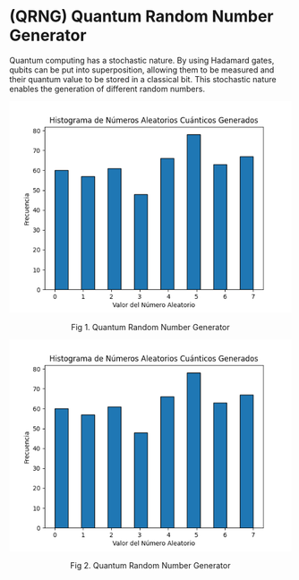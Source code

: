 # (QRNG) Quantum Random Number Generator

Quantum computing has a stochastic nature. By using Hadamard gates, qubits can be put into superposition, allowing them to be measured and their quantum value to be stored in a classical bit. This stochastic nature enables the generation of different random numbers.

<p align="center">
  <img src="https://github.com/lestorres/Quantum-computing/blob/main/random_number_generator/quamtun_numbers_1.png"/>
	<div align="center">
  Fig 1. Quantum Random Number Generator 


  <p align="center">
  <img src="https://github.com/lestorres/Quantum-computing/blob/main/random_number_generator/quamtun_numbers_1.png"/>
	<div align="center">
  Fig 2. Quantum Random Number Generator 
